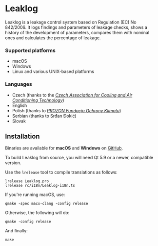 Leaklog
=======

Leaklog is a leakage control system based on Regulation (EC) No 842/2006.
It logs findings and parameters of leakage checks, shows a history of the
development of parameters, compares them with nominal ones and calculates
the percentage of leakage.

### Supported platforms

* macOS
* Windows
* Linux and various UNIX-based platforms

### Languages

* Czech (thanks to the *[Czech Association for Cooling and Air Conditioning Technology][chlazeni]*)
* English
* Polish (thanks to *[PROZON Fundacja Ochrony Klimatu][PROZON]*)
* Serbian (thanks to Srđan Đokić)
* Slovak

[chlazeni]: http://www.chlazeni.cz
[PROZON]: http://prozon.org.pl

Installation
------------

Binaries are available for **macOS** and **Windows** on
[GitHub][GH].

[GH]: http://github.com/szchkt/leaklog/releases

To build Leaklog from source, you will need Qt 5.9 or a newer,
compatible version.

Use the `lrelease` tool to compile translations as follows:

	lrelease Leaklog.pro
	lrelease rc/i18n/Leaklog-i18n.ts

If you're running macOS, use:

	qmake -spec macx-clang -config release

Otherwise, the following will do:

	qmake -config release

And finally:

	make
